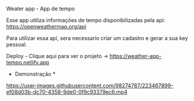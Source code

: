 Weater app - App de tempo

Esse app utiliza informações de tempo disponibilizadas pela api: https://openweathermap.org/api

Para utilizar essa api, sera necessario criar um cadastro e gerar a sua key  pessoal.

Deploy - Clique aqui para ver o projeto -> https://weather-app-tempo.netlify.app





* Demonstração *

https://user-images.githubusercontent.com/98274787/223467899-ef08d03b-dc70-4358-9de0-0f9c93379ec6.mp4

